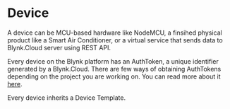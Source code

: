 # Device

A device can be MCU-based hardware like NodeMCU, a finsihed physical product like a Smart Air Conditioner,  or a virtual service that sends data to Blynk.Cloud server using REST API.

Every device on the Blynk platform has an AuthToken, a unique identifier generated by a Blynk.Cloud. There are few ways of obtaining AuthTokens depending on the project you are working on. You can read more about it [here](../getting-started/activating-devices/#2-activating-device-with-static-auth-token).

Every device inherits a Device Template.

